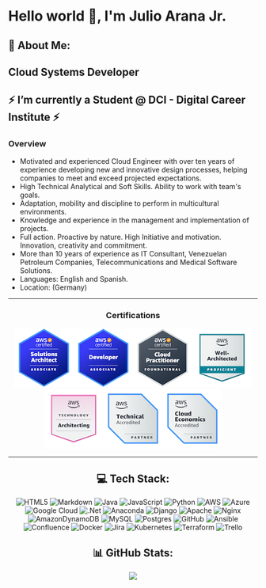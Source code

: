 # Hello world 👋, I'm Julio Arana Jr.
## 💫 About Me:
## Cloud Systems Developer
## ⚡ I’m currently a Student @ DCI - Digital Career Institute ⚡
### **Overview**
- Motivated and experienced Cloud Engineer with over ten years of experience developing new and innovative design processes, helping companies to meet and exceed  projected expectations.
- High Technical Analytical and Soft Skills. Ability to work with team's goals.
- Adaptation, mobility and discipline to perform in multicultural environments. 
- Knowledge and experience in the management and implementation of projects.
- Full action. Proactive by nature. High Initiative and motivation. Innovation, creativity and commitment.
- More than 10 years of experience as IT Consultant, Venezuelan Petroleum Companies, Telecommunications and Medical Software Solutions.
- Languages: English and Spanish.
- Location: (Germany)
<hr align="center" size="6" width="100%"  color="green"></hr>
<h3 align="center">Certifications</h3>
<div align="center"><img src=https://github.com/julioaranajr/julioaranajr/blob/main/aws-certified-saa-120x120.png><img src=https://github.com/julioaranajr/julioaranajr/blob/main/aws-certified-developer-associate-120x120.png><img src=https://github.com/julioaranajr/julioaranajr/blob/main/aws-certified-cloud-practitioner-120x120.png><img src=https://github.com/julioaranajr/julioaranajr/blob/60de09c683b6fbf042fb621caaef804113884967/well-architected-proficient.png><img src=https://github.com/julioaranajr/julioaranajr/blob/45b3abbd882f5260ba7ced9ae0a0efbf2c637435/aws-learning-architecting.png><img src=https://github.com/julioaranajr/julioaranajr/blob/main/aws-partner-accreditation-technical-120x120.png><img src=https://github.com/julioaranajr/julioaranajr/blob/main/aws-partner-cloud-economics-accreditation-120x120.png><div/>
<hr align="center" size="6" width="100%"  color="green"></hr>

## 💻 Tech Stack:
![HTML5](https://img.shields.io/badge/html5-%23E34F26.svg?style=plastic&logo=html5&logoColor=white) ![Markdown](https://img.shields.io/badge/markdown-%23000000.svg?style=plastic&logo=markdown&logoColor=white) ![Java](https://img.shields.io/badge/java-%23ED8B00.svg?style=plastic&logo=openjdk&logoColor=white) ![JavaScript](https://img.shields.io/badge/javascript-%23323330.svg?style=plastic&logo=javascript&logoColor=%23F7DF1E) ![Python](https://img.shields.io/badge/python-3670A0?style=plastic&logo=python&logoColor=ffdd54) ![AWS](https://img.shields.io/badge/AWS-%23FF9900.svg?style=plastic&logo=amazon-aws&logoColor=white) ![Azure](https://img.shields.io/badge/azure-%230072C6.svg?style=plastic&logo=microsoftazure&logoColor=white) ![Google Cloud](https://img.shields.io/badge/GoogleCloud-%234285F4.svg?style=plastic&logo=google-cloud&logoColor=white) ![.Net](https://img.shields.io/badge/.NET-5C2D91?style=plastic&logo=.net&logoColor=white) ![Anaconda](https://img.shields.io/badge/Anaconda-%2344A833.svg?style=plastic&logo=anaconda&logoColor=white) ![Django](https://img.shields.io/badge/django-%23092E20.svg?style=plastic&logo=django&logoColor=white) ![Apache](https://img.shields.io/badge/apache-%23D42029.svg?style=plastic&logo=apache&logoColor=white) ![Nginx](https://img.shields.io/badge/nginx-%23009639.svg?style=plastic&logo=nginx&logoColor=white) ![AmazonDynamoDB](https://img.shields.io/badge/Amazon%20DynamoDB-4053D6?style=plastic&logo=Amazon%20DynamoDB&logoColor=white) ![MySQL](https://img.shields.io/badge/mysql-4479A1.svg?style=plastic&logo=mysql&logoColor=white) ![Postgres](https://img.shields.io/badge/postgres-%23316192.svg?style=plastic&logo=postgresql&logoColor=white) ![GitHub](https://img.shields.io/badge/github-%23121011.svg?style=plastic&logo=github&logoColor=white) ![Ansible](https://img.shields.io/badge/ansible-%231A1918.svg?style=plastic&logo=ansible&logoColor=white) ![Confluence](https://img.shields.io/badge/confluence-%23172BF4.svg?style=plastic&logo=confluence&logoColor=white) ![Docker](https://img.shields.io/badge/docker-%230db7ed.svg?style=plastic&logo=docker&logoColor=white) ![Jira](https://img.shields.io/badge/jira-%230A0FFF.svg?style=plastic&logo=jira&logoColor=white) ![Kubernetes](https://img.shields.io/badge/kubernetes-%23326ce5.svg?style=plastic&logo=kubernetes&logoColor=white) ![Terraform](https://img.shields.io/badge/terraform-%235835CC.svg?style=plastic&logo=terraform&logoColor=white) ![Trello](https://img.shields.io/badge/Trello-%23026AA7.svg?style=plastic&logo=Trello&logoColor=white)

## 📊 GitHub Stats:
![]("https://github-readme-streak-stats.herokuapp.com/?user=julioaranajr&amp;theme=dark&amp;hide_border=false)<br/>

